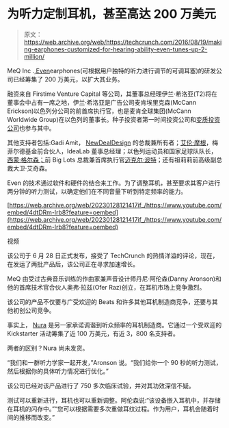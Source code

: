 # 为听力定制耳机，甚至高达 200 万美元 

> 原文：<https://web.archive.org/web/https://techcrunch.com/2016/08/19/making-earphones-customized-for-hearing-ability-even-tunes-up-2-million/>

MeQ Inc .,[Even](https://web.archive.org/web/20230128121417/https://www.geteven.co/)earphones(可根据用户独特的听力进行调节的可调耳塞)的研发公司已经筹集了 200 万美元，以扩大其业务。

融资来自 Firstime Venture Capital 等公司，其董事总经理伊兰·希洛亚(T2)将在董事会中占有一席之地，伊兰·希洛亚是广告公司麦肯埃里克森(McCann Erickson)以色列分公司的前首席执行官，也是麦肯全球集团(McCann Worldwide Group)在以色列的董事长。种子投资者第一时间投资公司和[变质投资公司](https://web.archive.org/web/20230128121417/http://www.metamorphic.vc/)也参与其中。

其他支持者包括:Gadi Amit， [NewDealDesign](https://web.archive.org/web/20230128121417/http://www.newdealdesign.com/studio) 的总裁兼所有者；[艾伦·摩根](https://web.archive.org/web/20230128121417/http://www.linkedin.com/in/allenlmorgan)，梅菲尔德基金前合伙人，IdeaLab 董事总经理；以色列运动员和国家足球队队长，[西蒙·格尔森；](https://web.archive.org/web/20230128121417/https://en.wikipedia.org/wiki/Shimon_Gershon)前 Big Lots 总裁兼首席执行官[迈克尔·波特](https://web.archive.org/web/20230128121417/http://www.linkedin.com/in/michael-potter-6b957813)；还有祖莉莉前高级副总裁大卫·艾奇森。

Even 的技术通过软件和硬件的结合来工作。为了调整耳机，甚至要求其客户进行两分钟的听力测试，以确定他们在不同音量下听到特定频率的能力。

[https://web.archive.org/web/20230128121417if_/https://www.youtube.com/embed/4dtDRm-lrb8?feature=oembed](https://web.archive.org/web/20230128121417if_/https://www.youtube.com/embed/4dtDRm-lrb8?feature=oembed)

视频

该公司于 6 月 28 日正式发布，接受了 TechCrunch 的热情洋溢的评论，现在，在发运了两批产品后，该公司正在寻求加速增长。

MeQ 由受过古典音乐训练的作曲家兼声音设计师丹尼·阿伦森(Danny Aronson)和他的首席技术官合伙人奥弗·拉兹(Ofer Raz)创立，在耳机市场上竞争激烈。

该公司的产品不仅要与广受欢迎的 Beats 和许多其他耳机制造商竞争，还要与其他初创公司竞争。

事实上， [Nura](https://web.archive.org/web/20230128121417/https://techcrunch.com/2016/06/12/nura-headphones/) 是另一家承诺调谐到听众频率的耳机制造商。它通过一个受欢迎的 Kickstarter 活动筹集了近 100 万美元，有近 3，800 名支持者。

两者的区别？Nura 尚未发货。

“我们和一群听力学家一起开发，”Aronson 说。“我们给你一个 90 秒的听力测试，然后根据你的具体听力情况进行优化。”

该公司已经对该产品进行了 750 多次临床试验，并对其功效深信不疑。

测试可以重新进行，耳机也可以重新调整。阿伦森说:“该设备嵌入耳机中，并存储在耳机的闪存中。”“您可以根据需要多次重做耳纹过程。作为用户，耳机会随着时间的推移而改变。”